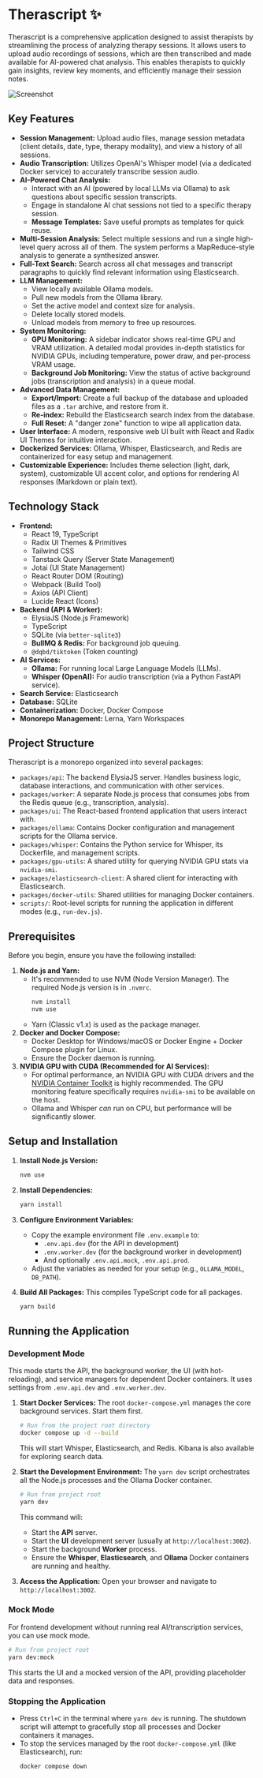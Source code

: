 # Therascript ✨

Therascript is a comprehensive application designed to assist therapists by streamlining the process of analyzing therapy sessions. It allows users to upload audio recordings of sessions, which are then transcribed and made available for AI-powered chat analysis. This enables therapists to quickly gain insights, review key moments, and efficiently manage their session notes.

![Screenshot](screenshot.png)

## Key Features

*   **Session Management:** Upload audio files, manage session metadata (client details, date, type, therapy modality), and view a history of all sessions.
*   **Audio Transcription:** Utilizes OpenAI's Whisper model (via a dedicated Docker service) to accurately transcribe session audio.
*   **AI-Powered Chat Analysis:**
    *   Interact with an AI (powered by local LLMs via Ollama) to ask questions about specific session transcripts.
    *   Engage in standalone AI chat sessions not tied to a specific therapy session.
    *   **Message Templates:** Save useful prompts as templates for quick reuse.
*   **Multi-Session Analysis:** Select multiple sessions and run a single high-level query across all of them. The system performs a MapReduce-style analysis to generate a synthesized answer.
*   **Full-Text Search:** Search across all chat messages and transcript paragraphs to quickly find relevant information using Elasticsearch.
*   **LLM Management:**
    *   View locally available Ollama models.
    *   Pull new models from the Ollama library.
    *   Set the active model and context size for analysis.
    *   Delete locally stored models.
    *   Unload models from memory to free up resources.
*   **System Monitoring:**
    *   **GPU Monitoring:** A sidebar indicator shows real-time GPU and VRAM utilization. A detailed modal provides in-depth statistics for NVIDIA GPUs, including temperature, power draw, and per-process VRAM usage.
    *   **Background Job Monitoring:** View the status of active background jobs (transcription and analysis) in a queue modal.
*   **Advanced Data Management:**
    *   **Export/Import:** Create a full backup of the database and uploaded files as a `.tar` archive, and restore from it.
    *   **Re-index:** Rebuild the Elasticsearch search index from the database.
    *   **Full Reset:** A "danger zone" function to wipe all application data.
*   **User Interface:** A modern, responsive web UI built with React and Radix UI Themes for intuitive interaction.
*   **Dockerized Services:** Ollama, Whisper, Elasticsearch, and Redis are containerized for easy setup and management.
*   **Customizable Experience:** Includes theme selection (light, dark, system), customizable UI accent color, and options for rendering AI responses (Markdown or plain text).

## Technology Stack

*   **Frontend:**
    *   React 19, TypeScript
    *   Radix UI Themes & Primitives
    *   Tailwind CSS
    *   Tanstack Query (Server State Management)
    *   Jotai (UI State Management)
    *   React Router DOM (Routing)
    *   Webpack (Build Tool)
    *   Axios (API Client)
    *   Lucide React (Icons)
*   **Backend (API & Worker):**
    *   ElysiaJS (Node.js Framework)
    *   TypeScript
    *   SQLite (via `better-sqlite3`)
    *   **BullMQ & Redis:** For background job queuing.
    *   `@dqbd/tiktoken` (Token counting)
*   **AI Services:**
    *   **Ollama:** For running local Large Language Models (LLMs).
    *   **Whisper (OpenAI):** For audio transcription (via a Python FastAPI service).
*   **Search Service:** Elasticsearch
*   **Database:** SQLite
*   **Containerization:** Docker, Docker Compose
*   **Monorepo Management:** Lerna, Yarn Workspaces

## Project Structure

Therascript is a monorepo organized into several packages:

*   `packages/api`: The backend ElysiaJS server. Handles business logic, database interactions, and communication with other services.
*   `packages/worker`: A separate Node.js process that consumes jobs from the Redis queue (e.g., transcription, analysis).
*   `packages/ui`: The React-based frontend application that users interact with.
*   `packages/ollama`: Contains Docker configuration and management scripts for the Ollama service.
*   `packages/whisper`: Contains the Python service for Whisper, its Dockerfile, and management scripts.
*   `packages/gpu-utils`: A shared utility for querying NVIDIA GPU stats via `nvidia-smi`.
*   `packages/elasticsearch-client`: A shared client for interacting with Elasticsearch.
*   `packages/docker-utils`: Shared utilities for managing Docker containers.
*   `scripts/`: Root-level scripts for running the application in different modes (e.g., `run-dev.js`).

## Prerequisites

Before you begin, ensure you have the following installed:

1.  **Node.js and Yarn:**
    *   It's recommended to use NVM (Node Version Manager). The required Node.js version is in `.nvmrc`.
        ```bash
        nvm install
        nvm use
        ```
    *   Yarn (Classic v1.x) is used as the package manager.
2.  **Docker and Docker Compose:**
    *   Docker Desktop for Windows/macOS or Docker Engine + Docker Compose plugin for Linux.
    *   Ensure the Docker daemon is running.
3.  **NVIDIA GPU with CUDA (Recommended for AI Services):**
    *   For optimal performance, an NVIDIA GPU with CUDA drivers and the [NVIDIA Container Toolkit](https://docs.nvidia.com/datacenter/cloud-native/container-toolkit/latest/install-guide.html) is highly recommended. The GPU monitoring feature specifically requires `nvidia-smi` to be available on the host.
    *   Ollama and Whisper *can* run on CPU, but performance will be significantly slower.

## Setup and Installation

1.  **Install Node.js Version:**
    ```bash
    nvm use
    ```

2.  **Install Dependencies:**
    ```bash
    yarn install
    ```

3.  **Configure Environment Variables:**
    *   Copy the example environment file `.env.example` to:
        *   `.env.api.dev` (for the API in development)
        *   `.env.worker.dev` (for the background worker in development)
        *   And optionally `.env.api.mock`, `.env.api.prod`.
    *   Adjust the variables as needed for your setup (e.g., `OLLAMA_MODEL`, `DB_PATH`).

4.  **Build All Packages:**
    This compiles TypeScript code for all packages.
    ```bash
    yarn build
    ```

## Running the Application

### Development Mode

This mode starts the API, the background worker, the UI (with hot-reloading), and service managers for dependent Docker containers. It uses settings from `.env.api.dev` and `.env.worker.dev`.

1.  **Start Docker Services:**
    The root `docker-compose.yml` manages the core background services. Start them first.
    ```bash
    # Run from the project root directory
    docker compose up -d --build
    ```
    This will start Whisper, Elasticsearch, and Redis. Kibana is also available for exploring search data.

2.  **Start the Development Environment:**
    The `yarn dev` script orchestrates all the Node.js processes and the Ollama Docker container.
    ```bash
    # Run from project root
    yarn dev
    ```
    This command will:
    *   Start the **API** server.
    *   Start the **UI** development server (usually at `http://localhost:3002`).
    *   Start the background **Worker** process.
    *   Ensure the **Whisper**, **Elasticsearch**, and **Ollama** Docker containers are running and healthy.

3.  **Access the Application:**
    Open your browser and navigate to `http://localhost:3002`.

### Mock Mode

For frontend development without running real AI/transcription services, you can use mock mode.

```bash
# Run from project root
yarn dev:mock
```
This starts the UI and a mocked version of the API, providing placeholder data and responses.

### Stopping the Application

*   Press `Ctrl+C` in the terminal where `yarn dev` is running. The shutdown script will attempt to gracefully stop all processes and Docker containers it manages.
*   To stop the services managed by the root `docker-compose.yml` (like Elasticsearch), run:
    ```bash
    docker compose down
    ```
